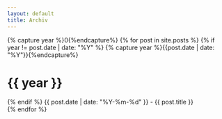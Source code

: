 ```yaml
---
layout: default
title: Archiv
---
```


{% capture year %}0{%endcapture%}
{% for post in site.posts %}
  {% if year != post.date | date: "%Y" %}
  {% capture year %}{{post.date | date: "%Y"}}{%endcapture%}
  <h1>{{ year }}</h1>
  {% endif %}
  {{ post.date | date: "%Y-%m-%d" }} - {{ post.title }}<br>
{% endfor %}
